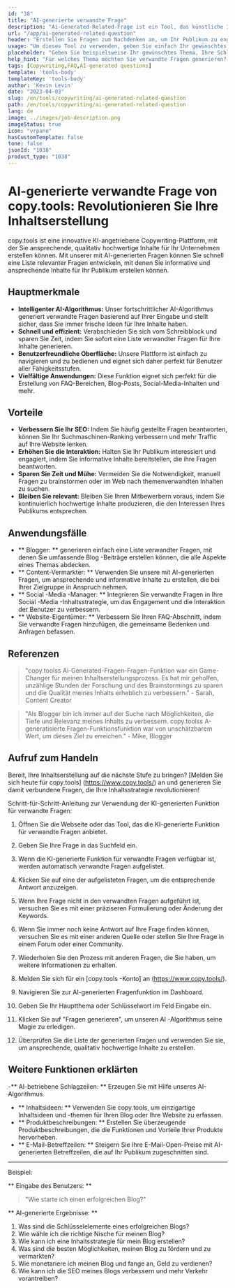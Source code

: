 ```yaml
---
id: "38"
title: "AI-generierte verwandte Frage"
description: "Ai-Generated-Related-Frage ist ein Tool, das künstliche Intelligenz verwendet, um automatisch relevante und ansprechende Fragen zu erstellen, die auf einem bestimmten Thema oder Schlüsselwörtern basieren.  Dieses Tool eignet sich perfekt zum Generieren von FAQ -Abschnitten, Diskussionsforen, Inhalten in sozialen Medien und mehr, um sicherzustellen, dass Sie die wichtigsten Bedenken Ihrer Zielgruppe ansprechen."
url: "/app/ai-generated-related-question"
header: "Erstellen Sie Fragen zum Nachdenken an, um Ihr Publikum zu engagieren."
usage: "Um dieses Tool zu verwenden, geben Sie einfach Ihr gewünschtes Thema, Schlüsselwörter oder Schlüsselpunkte ein.  Unsere KI generiert dann eine Reihe von gut gefertigten, relevanten und ansprechenden Fragen, die auf Ihrer Eingabe basieren."
placeholder: "Geben Sie beispielsweise Ihr gewünschtes Thema, Ihre Schlüsselwörter oder Schlüsselpunkte ein: \ n \ ntopic: Social Media Marketing \ Nkeywords: Facebook, Instagram, Twitter, LinkedIn \ n \ n"
help_hint: "Für welches Thema möchten Sie verwandte Fragen generieren?  Geben Sie einige Keywords in Bezug auf das Thema ein und wir erstellen eine Liste mit ansprechenden Fragen, die auf Ihren Eingaben basieren.  Es wird empfohlen, einen bestimmten Fokus oder Aspekt bereitzustellen, den die Fragen beantworten möchten."
tags: [Copywriting,FAQ,AI-generated questions]
template: 'tools-body'
templateKey: 'tools-body'
author: 'Kevin Levin'
date: "2023-04-03"
slug: /en/tools/copywriting/ai-generated-related-question
path: /en/tools/copywriting/ai-generated-related-question
lang: de
image: ../images/job-description.png
imageStatus: true
icon: "vrpano"
hasCustomTemplate: false
tone: false
jsonId: "1038"
product_type: "1038"
---
```

# AI-generierte verwandte Frage von copy.tools: Revolutionieren Sie Ihre Inhaltserstellung

copy.tools ist eine innovative KI-angetriebene Copywriting-Plattform, mit der Sie ansprechende, qualitativ hochwertige Inhalte für Ihr Unternehmen erstellen können.  Mit unserer mit AI-generierten Fragen können Sie schnell eine Liste relevanter Fragen entwickeln, mit denen Sie informative und ansprechende Inhalte für Ihr Publikum erstellen können.

## Hauptmerkmale

- **Intelligenter AI-Algorithmus:** Unser fortschrittlicher AI-Algorithmus generiert verwandte Fragen basierend auf Ihrer Eingabe und stellt sicher, dass Sie immer frische Ideen für Ihre Inhalte haben.
- **Schnell und effizient:** Verabschieden Sie sich vom Schreibblock und sparen Sie Zeit, indem Sie sofort eine Liste verwandter Fragen für Ihre Inhalte generieren.
- **Benutzerfreundliche Oberfläche:** Unsere Plattform ist einfach zu navigieren und zu bedienen und eignet sich daher perfekt für Benutzer aller Fähigkeitsstufen.
- **Vielfältige Anwendungen:** Diese Funktion eignet sich perfekt für die Erstellung von FAQ-Bereichen, Blog-Posts, Social-Media-Inhalten und mehr.

## Vorteile

- **Verbessern Sie Ihr SEO:** Indem Sie häufig gestellte Fragen beantworten, können Sie Ihr Suchmaschinen-Ranking verbessern und mehr Traffic auf Ihre Website lenken.
- **Erhöhen Sie die Interaktion:** Halten Sie Ihr Publikum interessiert und engagiert, indem Sie informative Inhalte bereitstellen, die ihre Fragen beantworten.
- **Sparen Sie Zeit und Mühe:** Vermeiden Sie die Notwendigkeit, manuell Fragen zu brainstormen oder im Web nach themenverwandten Inhalten zu suchen.
- **Bleiben Sie relevant:** Bleiben Sie Ihren Mitbewerbern voraus, indem Sie kontinuierlich hochwertige Inhalte produzieren, die den Interessen Ihres Publikums entsprechen.

## Anwendungsfälle

- ** Blogger: ** generieren einfach eine Liste verwandter Fragen, mit denen Sie umfassende Blog -Beiträge erstellen können, die alle Aspekte eines Themas abdecken.
 - ** Content-Vermarkter: ** Verwenden Sie unsere mit AI-generierten Fragen, um ansprechende und informative Inhalte zu erstellen, die bei Ihrer Zielgruppe in Anspruch nehmen.
 - ** Social -Media -Manager: ** Integrieren Sie verwandte Fragen in Ihre Social -Media -Inhaltsstrategie, um das Engagement und die Interaktion der Benutzer zu verbessern.
 - ** Website-Eigentümer: ** Verbessern Sie Ihren FAQ-Abschnitt, indem Sie verwandte Fragen hinzufügen, die gemeinsame Bedenken und Anfragen befassen.

## Referenzen

> "copy.toolss Ai-Generated-Fragen-Fragen-Funktion war ein Game-Changer für meinen Inhaltserstellungsprozess. Es hat mir geholfen, unzählige Stunden der Forschung und des Brainstormings zu sparen und die Qualität meines Inhalts erheblich zu verbessern."  - Sarah, Content Creator

> "Als Blogger bin ich immer auf der Suche nach Möglichkeiten, die Tiefe und Relevanz meines Inhalts zu verbessern. copy.toolss A-generatisierte Fragen-Funktionsfunktion war von unschätzbarem Wert, um dieses Ziel zu erreichen."  - Mike, Blogger

## Aufruf zum Handeln

Bereit, Ihre Inhaltserstellung auf die nächste Stufe zu bringen?  [Melden Sie sich heute für copy.tools] (https://www.copy.tools/) an und generieren Sie damit verbundene Fragen, die Ihre Inhaltsstrategie revolutionieren!

Schritt-für-Schritt-Anleitung zur Verwendung der KI-generierten Funktion für verwandte Fragen: 

1. Öffnen Sie die Webseite oder das Tool, das die KI-generierte Funktion für verwandte Fragen anbietet.
2. Geben Sie Ihre Frage in das Suchfeld ein.
3. Wenn die KI-generierte Funktion für verwandte Fragen verfügbar ist, werden automatisch verwandte Fragen aufgelistet.
4. Klicken Sie auf eine der aufgelisteten Fragen, um die entsprechende Antwort anzuzeigen.
5. Wenn Ihre Frage nicht in den verwandten Fragen aufgeführt ist, versuchen Sie es mit einer präziseren Formulierung oder Änderung der Keywords.
6. Wenn Sie immer noch keine Antwort auf Ihre Frage finden können, versuchen Sie es mit einer anderen Quelle oder stellen Sie Ihre Frage in einem Forum oder einer Community.
7. Wiederholen Sie den Prozess mit anderen Fragen, die Sie haben, um weitere Informationen zu erhalten.

1. Melden Sie sich für ein [copy.tools -Konto] an (https://www.copy.tools/).
 2. Navigieren Sie zur AI-generierten Fragenfunktion im Dashboard.
 3. Geben Sie Ihr Hauptthema oder Schlüsselwort im Feld Eingabe ein.
 4. Klicken Sie auf "Fragen generieren", um unseren AI -Algorithmus seine Magie zu erledigen.
 5. Überprüfen Sie die Liste der generierten Fragen und verwenden Sie sie, um ansprechende, qualitativ hochwertige Inhalte zu erstellen.

## Weitere Funktionen erklärten

-** AI-betriebene Schlagzeilen: ** Erzeugen Sie mit Hilfe unseres AI-Algorithmus.
 - ** Inhaltsideen: ** Verwenden Sie copy.tools, um einzigartige Inhaltsideen und -themen für Ihren Blog oder Ihre Website zu erfassen.
 - ** Produktbeschreibungen: ** Erstellen Sie überzeugende Produktbeschreibungen, die die Funktionen und Vorteile Ihrer Produkte hervorheben.
 - ** E-Mail-Betreffzeilen: ** Steigern Sie Ihre E-Mail-Open-Preise mit AI-generierten Betreffzeilen, die auf Ihr Publikum zugeschnitten sind.

---

Beispiel:

** Eingabe des Benutzers: **
 > "Wie starte ich einen erfolgreichen Blog?"

** AI-generierte Ergebnisse: **
 1. Was sind die Schlüsselelemente eines erfolgreichen Blogs?
 2. Wie wähle ich die richtige Nische für meinen Blog?
 3. Wie kann ich eine Inhaltsstrategie für mein Blog erstellen?
 4. Was sind die besten Möglichkeiten, meinen Blog zu fördern und zu vermarkten?
 5. Wie monetariere ich meinen Blog und fange an, Geld zu verdienen?
 6. Wie kann ich die SEO meines Blogs verbessern und mehr Verkehr vorantreiben?

